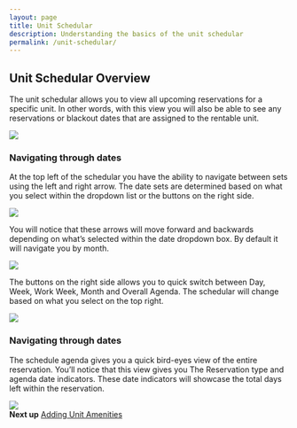 ```yaml
---
layout: page
title: Unit Schedular
description: Understanding the basics of the unit schedular
permalink: /unit-schedular/
---
```


<h2 class="mb-3 fs-2">Unit Schedular Overview</h2>

<p class="lead mb-4">The unit schedular allows you to view all upcoming reservations for a specific unit. In other words, with this view you will also be able to see any reservations or blackout dates that are assigned to the rentable unit. </p>
<img src="https://assets.cubikil.com/frontend/documentation/unit-schedule-overview.jpeg" class="img-fluid rounded-3 shadow-sm mb-4" />

<h3 class="mb-3 fs-5">Navigating through dates</h3>
<p class="lead mb-4">At the top left of the schedular you have the ability to navigate between sets using the left and right arrow. The date sets are determined based on what you select within the dropdown list or the buttons on the right side.  </p>
<img src="https://assets.cubikil.com/frontend/documentation/unit-schedule-arrows.jpeg" class="img-fluid rounded-3 shadow-sm mb-4" />
<p class="lead mb-4">You will notice that these arrows will move forward and backwards depending on what’s selected within the date dropdown box. By default it will navigate you by month.</p>
<img src="https://assets.cubikil.com/frontend/documentation/unit-schedule-date-dropdown.jpeg" class="img-fluid rounded-3 shadow-sm mb-4" />
<p class="lead mb-4">The buttons on the right side allows you to quick switch between Day, Week, Work Week, Month and Overall Agenda. The schedular will change based on what you select on the top right.</p>
<img src="https://assets.cubikil.com/frontend/documentation/unit-schedule-multi-options.jpeg" class="img-fluid rounded-3 shadow-sm mb-4" />
<h3 class="mb-3 fs-5">Navigating through dates</h3>
<p class="lead mb-4">The schedule agenda gives you a quick bird-eyes view of the entire reservation. You’ll notice that this view gives you The Reservation type and agenda date indicators. These date indicators will showcase the total days left within the reservation.   </p>
<img src="https://assets.cubikil.com/frontend/documentation/unit-schedule-agenda.jpeg" class="img-fluid rounded-3 shadow-sm mb-4" />

<div class="bg-light rounded-3 p-3 d-flex flex-row justify-content-between">
<b>Next up</b>
<span>
<a href="{{ "/rentable-units/" | relative_url }}" class="text-decoration-none fw-bold">Adding Unit Amenities</a>
</span>
</div>